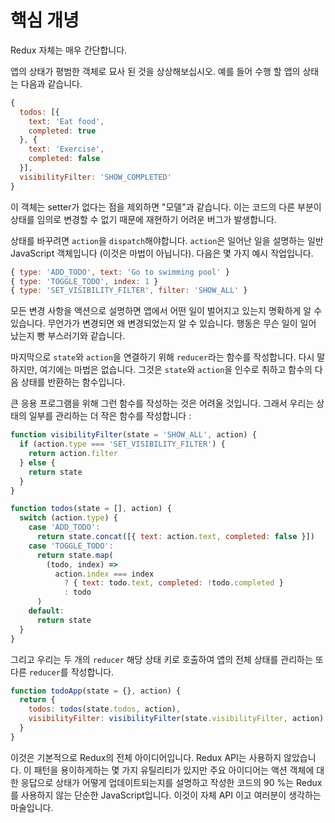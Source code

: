 # 핵심 개녕

Redux 자체는 매우 간단합니다.

앱의 상태가 평범한 객체로 묘사 된 것을 상상해보십시오. 예를 들어 수행 할 앱의 상태는 다음과 같습니다.

```js
{
  todos: [{
    text: 'Eat food',
    completed: true
  }, {
    text: 'Exercise',
    completed: false
  }],
  visibilityFilter: 'SHOW_COMPLETED'
}
```

이 객체는 setter가 없다는 점을 제외하면 "모델"과 같습니다. 이는 코드의 다른 부분이 상태를 임의로 변경할 수 없기 때문에 재현하기 어려운 버그가 발생합니다.

상태를 바꾸려면 `action`을 `dispatch`해야합니다. `action`은 일어난 일을 설명하는 일반 JavaScript 객체입니다 (이것은 마법이 아닙니다). 다음은 몇 가지 예시 작업입니다.

```js
{ type: 'ADD_TODO', text: 'Go to swimming pool' }
{ type: 'TOGGLE_TODO', index: 1 }
{ type: 'SET_VISIBILITY_FILTER', filter: 'SHOW_ALL' }
```

모든 변경 사항을 액션으로 설명하면 앱에서 어떤 일이 벌어지고 있는지 명확하게 알 수 있습니다. 무언가가 변경되면 왜 변경되었는지 알 수 있습니다. 행동은 무슨 일이 일어 났는지 빵 부스러기와 같습니다.

마지막으로 `state`와 `action`을 연결하기 위해 `reducer`라는 함수를 작성합니다. 다시 말하지만, 여기에는 마법은 없습니다. 그것은 `state`와 `action`을 인수로 취하고 함수의 다음 상태를 반환하는 함수입니다.

큰 응용 프로그램을 위해 그런 함수를 작성하는 것은 어려울 것입니다. 그래서 우리는 상태의 일부를 관리하는 더 작은 함수를 작성합니다 :

```js
function visibilityFilter(state = 'SHOW_ALL', action) {
  if (action.type === 'SET_VISIBILITY_FILTER') {
    return action.filter
  } else {
    return state
  }
}

function todos(state = [], action) {
  switch (action.type) {
    case 'ADD_TODO':
      return state.concat([{ text: action.text, completed: false }])
    case 'TOGGLE_TODO':
      return state.map(
        (todo, index) =>
          action.index === index
            ? { text: todo.text, completed: !todo.completed }
            : todo
      )
    default:
      return state
  }
}
```

그리고 우리는 두 개의 `reducer` 해당 상태 키로 호출하여 앱의 전체 상태를 관리하는 또 다른 `reducer`를 작성합니다.

```js
function todoApp(state = {}, action) {
  return {
    todos: todos(state.todos, action),
    visibilityFilter: visibilityFilter(state.visibilityFilter, action)
  }
}
```

이것은 기본적으로 Redux의 전체 아이디어입니다. Redux API는 사용하지 않았습니다. 이 패턴을 용이하게하는 몇 가지 유틸리티가 있지만 주요 아이디어는 액션 객체에 대한 응답으로 상태가 어떻게 업데이트되는지를 설명하고 작성한 코드의 90 %는 Redux를 사용하지 않는 단순한 JavaScript입니다. 이것이 자체 API 이고 여러분이 생각하는 마술입니다.
